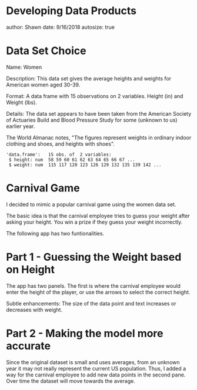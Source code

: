 Developing Data Products
========================================================
author: Shawn
date: 9/16/2018
autosize: true

Data Set Choice
========================================================

Name: Women

Description: This data set gives the average heights and weights for American women aged 30-39.

Format: A data frame with 15 observations on 2 variables. Height (in) and Weight (lbs).

Details: The data set appears to have been taken from the American Society of Actuaries Build and Blood Pressure Study for some (unknown to us) earlier year.

The World Almanac notes, "The figures represent weights in ordinary indoor clothing and shoes, and heights with shoes".


```
'data.frame':	15 obs. of  2 variables:
 $ height: num  58 59 60 61 62 63 64 65 66 67 ...
 $ weight: num  115 117 120 123 126 129 132 135 139 142 ...
```

Carnival Game
========================================================

I decided to mimic a popular carnival game using the women data set.

The basic idea is that the carnival employee tries to guess your weight after asking your height. You win a prize if they guess your weight incorrectly.

The following app has two funtionalities.

Part 1 - Guessing the Weight based on Height
========================================================

The app has two panels. The first is where the carnival employee would enter the height of the player, or use the arrows to select the correct height.

Subtle enhancements: The size of the data point and text increases or decreases with weight.

Part 2 - Making the model more accurate
========================================================

Since the original dataset is small and uses averages, from an unknown year it may not really represent the current US population. Thus, I added a way for the carnival employee to add new data points in the second pane. Over time the dataset will move towards the average.

